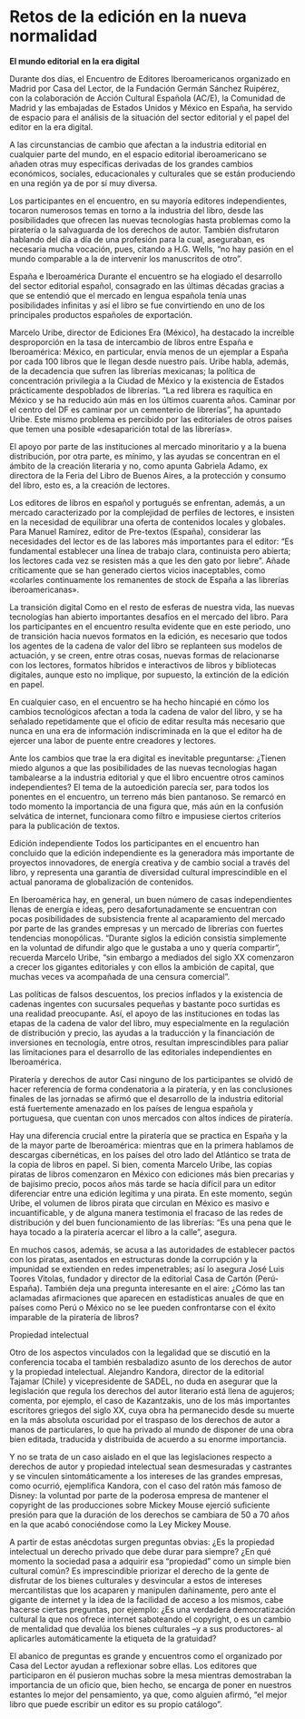 # Retos de la edición en la nueva normalidad

**El mundo editorial en la era digital**

Durante dos días, el Encuentro de Editores Iberoamericanos organizado en Madrid por Casa del Lector, de la Fundación Germán Sánchez Ruipérez, con la colaboración de Acción Cultural Española \(AC/E\), la Comunidad de Madrid y las embajadas de Estados Unidos y México en España, ha servido de espacio para el análisis de la situación del sector editorial y el papel del editor en la era digital.

A las circunstancias de cambio que afectan a la industria editorial en cualquier parte del mundo, en el espacio editorial iberoamericano se añaden otras muy específicas derivadas de los grandes cambios económicos, sociales, educacionales y culturales que se están produciendo en una región ya de por sí muy diversa.

Los participantes en el encuentro, en su mayoría editores independientes, tocaron numerosos temas en torno a la industria del libro, desde las posibilidades que ofrecen las nuevas tecnologías hasta problemas como la piratería o la salvaguarda de los derechos de autor. También disfrutaron hablando del día a día de una profesión para la cual, aseguraban, es necesaria mucha vocación, pues, citando a H.G. Wells, “no hay pasión en el mundo comparable a la de intervenir los manuscritos de otro”.

España e Iberoamérica Durante el encuentro se ha elogiado el desarrollo del sector editorial español, consagrado en las últimas décadas gracias a que se entendió que el mercado en lengua española tenía unas posibilidades infinitas y así el libro se fue convirtiendo en uno de los principales productos españoles de exportación.

Marcelo Uribe, director de Ediciones Era \(México\), ha destacado la increíble desproporción en la tasa de intercambio de libros entre España e Iberoamérica: México, en particular, envía menos de un ejemplar a España por cada 100 libros que le llegan desde nuestro país. Uribe habla, además, de la decadencia que sufren las librerías mexicanas; la política de concentración privilegia a la Ciudad de México y la existencia de Estados prácticamente despoblados de librerías. “La red librera es raquítica en México y se ha reducido aún más en los últimos cuarenta años. Caminar por el centro del DF es caminar por un cementerio de librerías”, ha apuntado Uribe. Este mismo problema es percibido por las editoriales de otros países que temen una posible «desaparición total de las librerías».

El apoyo por parte de las instituciones al mercado minoritario y a la buena distribución, por otra parte, es mínimo, y las ayudas se concentran en el ámbito de la creación literaria y no, como apunta Gabriela Adamo, ex directora de la Feria del Libro de Buenos Aires, a la protección y consumo del libro, esto es, a la creación de lectores.

Los editores de libros en español y portugués se enfrentan, además, a un mercado caracterizado por la complejidad de perfiles de lectores, e insisten en la necesidad de equilibrar una oferta de contenidos locales y globales. Para Manuel Ramírez, editor de Pre-textos \(España\), considerar las necesidades del lector es de las labores más importantes para el editor: “Es fundamental establecer una línea de trabajo clara, continuista pero abierta; los lectores cada vez se resisten más a que les den gato por liebre”. Añade críticamente que se han generado ciertos vicios inaceptables, como «colarles continuamente los remanentes de stock de España a las librerías iberoamericanas».

La transición digital Como en el resto de esferas de nuestra vida, las nuevas tecnologías han abierto importantes desafíos en el mercado del libro. Para los participantes en el encuentro resulta evidente que en este periodo, uno de transición hacia nuevos formatos en la edición, es necesario que todos los agentes de la cadena de valor del libro se replanteen sus modelos de actuación, y se creen, entre otras cosas, nuevas formas de relacionarse con los lectores, formatos híbridos e interactivos de libros y bibliotecas digitales, aunque esto no implique, por supuesto, la extinción de la edición en papel.

En cualquier caso, en el encuentro se ha hecho hincapié en cómo los cambios tecnológicos afectan a toda la cadena de valor del libro, y se ha señalado repetidamente que el oficio de editar resulta más necesario que nunca en una era de información indiscriminada en la que el editor ha de ejercer una labor de puente entre creadores y lectores.

Ante los cambios que trae la era digital es inevitable preguntarse: ¿Tienen miedo algunos a que las posibilidades de las nuevas tecnologías hagan tambalearse a la industria editorial y que el libro encuentre otros caminos independientes? El tema de la autoedición parecía ser, para todos los ponentes en el encuentro, un terreno más bien pantanoso. Se remarcó en todo momento la importancia de una figura que, más aún en la confusión selvática de internet, funcionara como filtro e impusiese ciertos criterios para la publicación de textos.

Edición independiente Todos los participantes en el encuentro han concluido que la edición independiente es la generadora más importante de proyectos innovadores, de energía creativa y de cambio social a través del libro, y representa una garantía de diversidad cultural imprescindible en el actual panorama de globalización de contenidos.

En Iberoamérica hay, en general, un buen número de casas independientes llenas de energía e ideas, pero desafortunadamente se encuentran con pocas posibilidades de subsistencia frente al acaparamiento del mercado por parte de las grandes empresas y un mercado de librerías con fuertes tendencias monopólicas. “Durante siglos la edición consistía simplemente en la voluntad de difundir algo que le gustaba a uno y quería compartir”, recuerda Marcelo Uribe, “sin embargo a mediados del siglo XX comenzaron a crecer los gigantes editoriales y con ellos la ambición de capital, que muchas veces va acompañada de una censura comercial”.

Las políticas de falsos descuentos, los precios inflados y la existencia de cadenas ingentes con sucursales pequeñas y bastante poco surtidas es una realidad preocupante. Así, el apoyo de las instituciones en todas las etapas de la cadena de valor del libro, muy especialmente en la regulación de distribución y precio, las ayudas a la traducción y la financiación de inversiones en tecnología, entre otros, resultan imprescindibles para paliar las limitaciones para el desarrollo de las editoriales independientes en Iberoamérica.

Piratería y derechos de autor Casi ninguno de los participantes se olvidó de hacer referencia de forma condenatoria a la piratería, y en las conclusiones finales de las jornadas se afirmó que el desarrollo de la industria editorial está fuertemente amenazado en los países de lengua española y portuguesa, que cuentan con unos mercados con altos índices de piratería.

Hay una diferencia crucial entre la piratería que se practica en España y la de la mayor parte de Iberoamérica: mientras que en la primera hablamos de descargas cibernéticas, en los países del otro lado del Atlántico se trata de la copia de libros en papel. Si bien, comenta Marcelo Uribe, las copias piratas de libros comenzaron en México con ediciones más bien precarias y de bajísimo precio, pocos años más tarde se hacía difícil para un editor diferenciar entre una edición legítima y una pirata. En este momento, según Uribe, el volumen de libros pirata que circulan en México es masivo e incuantificable, y de alguna manera testimonia el fracaso de las redes de distribución y del buen funcionamiento de las librerías: “Es una pena que le haya tocado a la piratería acercar el libro a la calle”, asegura.

En muchos casos, además, se acusa a las autoridades de establecer pactos con los piratas, asentados en estructuras donde la corrupción y la impunidad se extienden en redes impenetrables; así lo asegura José Luis Toores Vitolas, fundador y director de la editorial Casa de Cartón \(Perú-España\). También deja una pregunta interesante en el aire: ¿Cómo las tan aclamadas afirmaciones que aparecen en estadísticas anuales de que en países como Perú o México no se lee pueden confrontarse con el éxito imparable de la piratería de libros?

Propiedad intelectual

Otro de los aspectos vinculados con la legalidad que se discutió en la conferencia tocaba el también resbaladizo asunto de los derechos de autor y la propiedad intelectual. Alejandro Kandora, director de la editorial Tajamar \(Chile\) y vicepresidente de SADEL, no duda en asegurar que la legislación que regula los derechos del autor literario está llena de agujeros; comenta, por ejemplo, el caso de Kazantzakis, uno de los más importantes escritores griegos del siglo XX, cuya obra ha permanecido desde su muerte en la más absoluta oscuridad por el traspaso de los derechos de autor a manos de particulares, lo que ha privado al mundo de disponer de una obra bien editada, traducida y distribuida de acuerdo a su enorme importancia.

Y no se trata de un caso aislado en el que las legislaciones respecto a derechos de autor y propiedad intelectual sean desmesuradas y castrantes y se vinculen sintomáticamente a los intereses de las grandes empresas, como ocurrió, ejemplifica Kandora, con el caso del ratón más famoso de Disney: la voluntad por parte de la poderosa empresa de mantener el copyright de las producciones sobre Mickey Mouse ejerció suficiente presión para que la duración de los derechos se cambiara de 50 a 70 años en la que acabó conociéndose como la Ley Mickey Mouse.

A partir de estas anécdotas surgen preguntas obvias: ¿Es la propiedad intelectual un derecho privado que debe durar para siempre? ¿En qué momento la sociedad pasa a adquirir esa “propiedad” como un simple bien cultural común? Es imprescindible priorizar el derecho de la gente de disfrutar de los bienes culturales y desvincular a estos de intereses mercantilistas que los acaparen y manipulen dañinamente, pero ante el gigante de internet y la idea de la facilidad de acceso a los mismos, cabe hacerse ciertas preguntas, por ejemplo: ¿Es una verdadera democratización cultural la que nos ofrece internet saboteando el copyright, o es un cambio de mentalidad que devalúa los bienes culturales –y a sus productores- al aplicarles automáticamente la etiqueta de la gratuidad?

El abanico de preguntas es grande y encuentros como el organizado por Casa del Lector ayudan a reflexionar sobre ellas. Los editores que participaron en él pusieron muchas sobre la mesa mientras demostraban la importancia de un oficio que, bien hecho, se encarga de poner en nuestros estantes lo mejor del pensamiento, ya que, como alguien afirmó, “el mejor libro que puede escribir un editor es su propio catálogo”.

